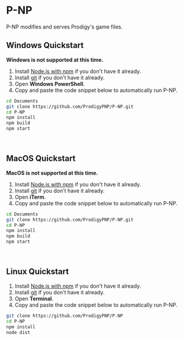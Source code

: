 # P-NP
P-NP modifies and serves Prodigy's game files.
<br>

## Windows Quickstart

**Windows is not supported at this time.**
1. Install [Node.js with npm](https://nodejs.org/) if you don't have it already.
2. Install [git](https://git-scm.com) if you don't have it already.
3. Open **Windows PowerShell**.
4. Copy and paste the code snippet below to automatically run P-NP.

```sh
cd Documents
git clone https://github.com/ProdigyPNP/P-NP.git
cd P-NP
npm install
npm build
npm start
```
<br>


## MacOS Quickstart

**MacOS is not supported at this time.**
1. Install [Node.js with npm](https://nodejs.org/) if you don't have it already.
2. Install [git](https://git-scm.com) if you don't have it already.
3. Open **iTerm**.
4. Copy and paste the code snippet below to automatically run P-NP.

```sh
cd Documents
git clone https://github.com/ProdigyPNP/P-NP.git
cd P-NP
npm install
npm build
npm start
```
<br>


## Linux Quickstart

1. Install [Node.js with npm](https://nodejs.org/) if you don't have it already.
2. Install [git](https://git-scm.com) if you don't have it already.
3. Open **Terminal**.
4. Copy and paste the code snippet below to automatically run P-NP.

```sh
git clone https://github.com/ProdigyPNP/P-NP
cd P-NP
npm install
node dist
```
<br>

